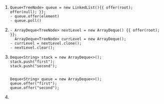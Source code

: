  1. ```
    Queue<TreeNode> queue = new LinkedList(){{ offer(root); offer(null); }};
    - queue.offer(element)
    - queue.poll()
    ```
 2. ```
    - ArrayDeque<TreeNode> nextLevel = new ArrayDeque() {{ offer(root); }};
      ArrayDeque<TreeNode> currLevel = new ArrayDeque();
    - currLevel = nextLevel.clone();
    - nextLevel.clear();
    ```
 3. ```
    Deque<String> stack = new ArrayDeque<>(); 
    stack.push("first"); 
    stack.push("second");


    Deque<String> queue = new ArrayDeque<>(); 
    queue.offer("first"); 
    queue.offer("second");

    ```



 4. 
 
 




